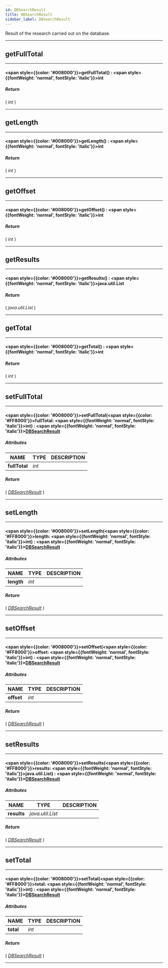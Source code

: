 ```yaml
---
id: DBSearchResult
title: DBSearchResult
sidebar_label: DBSearchResult
---
```


Result of the research carried out on the database.

---

## getFullTotal

---

#### <span style={{color: '#008000'}}>getFullTotal</span>() : <span style={{fontWeight: 'normal', fontStyle: 'italic'}}>int</span>
##### Return

( _int_ )


---

## getLength

---

#### <span style={{color: '#008000'}}>getLength</span>() : <span style={{fontWeight: 'normal', fontStyle: 'italic'}}>int</span>
##### Return

( _int_ )


---

## getOffset

---

#### <span style={{color: '#008000'}}>getOffset</span>() : <span style={{fontWeight: 'normal', fontStyle: 'italic'}}>int</span>
##### Return

( _int_ )


---

## getResults

---

#### <span style={{color: '#008000'}}>getResults</span>() : <span style={{fontWeight: 'normal', fontStyle: 'italic'}}>java.util.List</span>
##### Return

( _java.util.List_ )


---

## getTotal

---

#### <span style={{color: '#008000'}}>getTotal</span>() : <span style={{fontWeight: 'normal', fontStyle: 'italic'}}>int</span>
##### Return

( _int_ )


---

## setFullTotal

---

#### <span style={{color: '#008000'}}>setFullTotal</span>(<span style={{color: '#FF8000'}}>fullTotal</span>: <span style={{fontWeight: 'normal', fontStyle: 'italic'}}>int</span>) : <span style={{fontWeight: 'normal', fontStyle: 'italic'}}>[DBSearchResult](../objects/DBSearchResult)</span>
##### Attributes

| NAME | TYPE | DESCRIPTION |
|---|---|---|
| **fullTotal** | _int_ |   |

##### Return

( _[DBSearchResult](../objects/DBSearchResult)_ )


---

## setLength

---

#### <span style={{color: '#008000'}}>setLength</span>(<span style={{color: '#FF8000'}}>length</span>: <span style={{fontWeight: 'normal', fontStyle: 'italic'}}>int</span>) : <span style={{fontWeight: 'normal', fontStyle: 'italic'}}>[DBSearchResult](../objects/DBSearchResult)</span>
##### Attributes

| NAME | TYPE | DESCRIPTION |
|---|---|---|
| **length** | _int_ |   |

##### Return

( _[DBSearchResult](../objects/DBSearchResult)_ )


---

## setOffset

---

#### <span style={{color: '#008000'}}>setOffset</span>(<span style={{color: '#FF8000'}}>offset</span>: <span style={{fontWeight: 'normal', fontStyle: 'italic'}}>int</span>) : <span style={{fontWeight: 'normal', fontStyle: 'italic'}}>[DBSearchResult](../objects/DBSearchResult)</span>
##### Attributes

| NAME | TYPE | DESCRIPTION |
|---|---|---|
| **offset** | _int_ |   |

##### Return

( _[DBSearchResult](../objects/DBSearchResult)_ )


---

## setResults

---

#### <span style={{color: '#008000'}}>setResults</span>(<span style={{color: '#FF8000'}}>results</span>: <span style={{fontWeight: 'normal', fontStyle: 'italic'}}>java.util.List</span>) : <span style={{fontWeight: 'normal', fontStyle: 'italic'}}>[DBSearchResult](../objects/DBSearchResult)</span>
##### Attributes

| NAME | TYPE | DESCRIPTION |
|---|---|---|
| **results** | _java.util.List_ |   |

##### Return

( _[DBSearchResult](../objects/DBSearchResult)_ )


---

## setTotal

---

#### <span style={{color: '#008000'}}>setTotal</span>(<span style={{color: '#FF8000'}}>total</span>: <span style={{fontWeight: 'normal', fontStyle: 'italic'}}>int</span>) : <span style={{fontWeight: 'normal', fontStyle: 'italic'}}>[DBSearchResult](../objects/DBSearchResult)</span>
##### Attributes

| NAME | TYPE | DESCRIPTION |
|---|---|---|
| **total** | _int_ |   |

##### Return

( _[DBSearchResult](../objects/DBSearchResult)_ )


---

